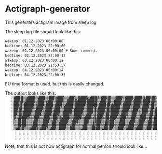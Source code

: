 # Actigraph-generator
This generates actigram image from sleep log

The sleep log file should look like this:

```
wakeup: 01.12.2023 06:00:00
bedtime: 01.12.2023 22:00:00
wakeup: 02.12.2023 06:00:00 # Some comment.
bedtime: 02.12.2023 22:00:12
wakeup: 03.12.2023 06:00:12
bedtime: 03.12.2023 21:53:57
wakeup: 04.12.2023 06:00:14
bedtime: 04.12.2023 22:00:35
```

EU time format is used, but this is easily changed.

The output looks like this:
![The graph](/act1.PNG)
Note, that this is not how actigraph for normal person should look like...
